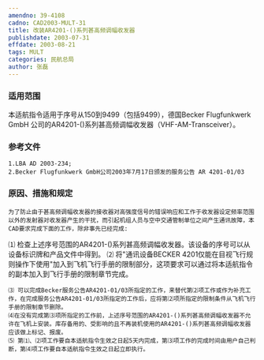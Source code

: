 ```yaml
---
amendno: 39-4108
cadno: CAD2003-MULT-31
title: 改装AR4201-()系列甚高频调幅收发器
publishdate: 2003-07-31
effdate: 2003-08-21
tags: MULT
categories: 民航总局
author: 张磊
---
```


### 适用范围 
本适航指令适用于序号从150到9499（包括9499），德国Becker Flugfunkwerk GmbH 公司的AR4201-()系列甚高频调幅收发器（VHF-AM-Transceiver）。

### 参考文件
    1.LBA AD 2003-234; 
    2.Becker Flugfunkwerk GmbH公司2003年7月17日颁发的服务公告 AR 4201-01/03 

### 原因、措施和规定 
    为了防止由于甚高频调幅收发器的接收器对高强度信号的错误响应和工作于收发器设定频率范围以外的发射器对收发器产生的干扰，而引起机组人员与空中交通管制单位之间产生通讯故障，本CAD要求完成下面的工作，除非事先已经完成: 
⑴ 检查上述序号范围的AR4201-()系列甚高频调幅收发器。该设备的序号可以从设备标识牌和产品文件中得到。 
⑵ 将"通讯设备BECKER 4201仅能在目视飞行规则操作下使用"加入到飞机飞行手册的限制部分，这项要求可以通过将本适航指令的副本加入到飞行手册的限制章节完成。 

       
    ⑶ 可以完成Becker服务公告AR4201-01/03所指定的工作，来替代第⑵项工作或作为补充工作，在完成服务公告AR4201-01/03所指定的工作后，应将第⑵项所指定的限制条件从飞机飞行手册的限制章节删除。 
    ⑷在没有完成第⑶项所指定的工作前，上述序号范围的AR4201-()系列甚高频调幅收发器不允许在飞机上安装。库存备用的、受影响的且不再装机使用的AR4201-()系列甚高频调幅收发器应该做上标记、报废。 
    ⑸ 第⑴、⑵项工作要自本适航指令生效之日起5天内完成，第⑶项工作的完成时间由用户自己判断，第⑷项工作要自本适航指令生效之日起立即执行。

